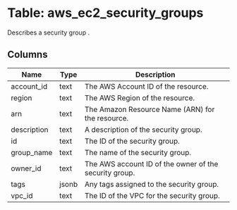 
# Table: aws_ec2_security_groups
Describes a security group .
## Columns
| Name        | Type           | Description  |
| ------------- | ------------- | -----  |
|account_id|text|The AWS Account ID of the resource.|
|region|text|The AWS Region of the resource.|
|arn|text|The Amazon Resource Name (ARN) for the resource.|
|description|text|A description of the security group.|
|id|text|The ID of the security group.|
|group_name|text|The name of the security group.|
|owner_id|text|The AWS account ID of the owner of the security group.|
|tags|jsonb|Any tags assigned to the security group.|
|vpc_id|text|The ID of the VPC for the security group.|
